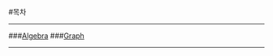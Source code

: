 #목차 

----------

###[Algebra](https://github.com/jaeho-kang/deep-learning/blob/master/Theano/%ED%8A%9C%ED%86%A0%EB%A6%AC%EC%96%BC/Algebra.md)
###[Graph](https://github.com/jaeho-kang/deep-learning/blob/master/Theano/%ED%8A%9C%ED%86%A0%EB%A6%AC%EC%96%BC/graph.md)

----------
